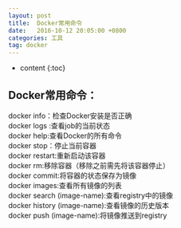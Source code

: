 ```yaml
---
layout: post
title:  Docker常用命令
date:   2016-10-12 20:05:00 +0800
categories: 工具
tag: docker
---
```


* content
{:toc}


Docker常用命令：
------------------------

docker info：检查Docker安装是否正确
<br>
docker logs :查看job的当前状态
<br>
docker help:查看Docker的所有命令
<br>
docker stop：停止当前容器
<br>
docker restart:重新启动该容器
<br>
docker rm:移除容器（移除之前需先将该容器停止）
<br>
docker commit:将容器的状态保存为镜像
<br>
docker images:查看所有镜像的列表
<br>
docker search (image-name):查看registry中的镜像
<br>
docker history (image-name):查看镜像的历史版本
<br>
docker push (image-name):将镜像推送到registry

